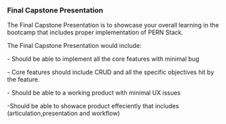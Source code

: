 ### Final Capstone Presentation

The Final Capstone Presentation is to showcase your overall learning in the bootcamp that includes proper implementation of PERN Stack.

The Final Capstone Presentation would include:

\- Should be able to implement all the core features with minimal bug

\- Core features should include CRUD and all the specific objectives hit by the feature.

\- Should be able to a working product with minimal UX issues

\-Should be able to showace product effeciently that includes (articulation,presentation and workflow)

